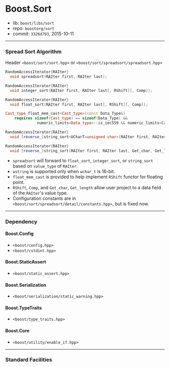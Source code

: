 # Boost.Sort

* lib: `boost/libs/sort`
* repo: `boostorg/sort`
* commit: `3326d793`, 2015-10-11

------
### Spread Sort Algorithm

Header `<boost/sort/sort.hpp>` or `<boost/sort/spreadsort/spreadsort.hpp>`

```c++
RandomAccessIterator{RAIter}
  void spreadsort(RAIter first, RAIter last);

RandomAccessIterator{RAIter}
  void integer_sort(RAIter first, RAIter last[, RShift][, Comp]);

RandomAccessIterator{RAIter}
  void float_sort(RAIter first, RAIter last[, RShift][, Comp]);

Cast_type float_mem_cast<Cast_type>(const Data_Type&)
    requires sizeof(Cast_type) == sizeof(Data_Type) &&
              numeric_limits<Data_type>::is_iec559 && numeric_limits<Cast_type>::is_integer;

RandomAccessIterator{RAIter}
  void [reverse_]string_sort<UCharT=unsigned char>(RAIter first, RAIter last);

RandomAccessIterator{RAIter}
  void [reverse_]string_sort(RAIter first, RAIter last, Get_char, Get_length[, Comp]);
```

* `spreadsort` will forward to `float_sort`, `integer_sort`, or `string_sort` based on `value_type` of `RAIter`.
* `wstring` is supported only when `wchar_t` is 16-bit.
* `float_mem_cast` is provided to help implement `RShift` functor for floating point.
* `RShift`, `Comp`, and `Get_char`, `Get_length` allow user project to a data field of the `RAIter`'s value type.
* Configuration constants are in `<boost/sort/spreadsort/detail/constants.hpp>`, but is fixed now.

------
### Dependency

#### Boost.Config

* `<boost/config.hpp>`
* `<boost/cstdint.hpp>`

#### Boost.StaticAssert

* `<boost/static_assert.hpp>`

#### Boost.Serialization

* `<boost/serialization/static_warning.hpp>`

#### Boost.TypeTraits

* `<boost/type_traits.hpp>`

#### Boost.Core

* `<boost/utility/enable_if.hpp>`

------
### Standard Facilities
